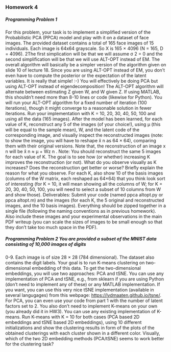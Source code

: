 ### Homework 4

##### Programming Problem 1
For this problem, your task is to implement a simplified version of the Probabilistic
PCA (PPCA) model and play with it on a dataset of face images. The provided dataset contains a total of 165
face images of 15 individuals. Each image is 64x64 grayscale. So X is 165 × 4096 (N = 165, D = 4096).
2The first simplication will be that we will assume σ 2 = 0 and the second simplification will be that we will
use ALT-OPT instead of EM. The overall algorithm will basically be a simpler version of the algorithm given
on slide 10 of lecture 18. Since you are using ALT-OPT instead of EM, you don’t even have to compute the
posterior or the expectation of the latent variables. It is really that simple! :-) You will effectively be doing PCA
but using ALT-OPT instead of eigendecomposition! The ALT-OPT algorithm will alternate between estimating
Z given W, and W given Z. If using MATLAB, this shouldn’t need more than 8-10 lines or code (likewise for
Python). You will run your ALT-OPT algorithm for a fixed number of iteration (100 iterations), though it might
converge to a reasonable solution in fewer iterations.
Run your implementation with K = 10, 20, 30, 40, 50, 100 and using all the data (165 images). After the model
has been learned, for each value of K, reconstruct any 5 of the images (of your choice!), using μ (this will
be equal to the sample mean), W, and the latent code of the corresponding image, and visually inspect the
reconstructed images (note: to show the image, you will have to reshape x̂ n as 64 × 64), comparing them with
their original versions. Note that, the reconstruction of an image x n will be x̂ n ≈ μ + Wz n .
Note: You should reconstruct the same 5 images for each value of K. The goal is to see how (or whether)
increasing K improves the reconstruction (or not). What do you observe visually as K increases? Does the
reconstruction get better or worse? Briefly explain the reason for what you observe.
For each K, also show 10 of the basis images (columns of the W matrix, each reshaped as 64×64) that you think
look sort of interesting (for K = 10, it will mean showing all the columns of W; for K = 20, 30, 40, 50, 100,
you will need to select a subset of 10 columns from W and show those).
Deliverables: Submit your code (named ppca altopt.py or ppca altopt.m) and the images (for each
K, the 5 original and reconstructed images, and the 10 basis images). Everything should be zipped together in
a single file (following the naming conventions as in previous homework). Also include these images and your
experimental observations in the main PDF writeup (you can scale the sizes of images to be small enough so
that they don’t take too much space in the PDF).

##### Programming Problem 2 You are provided a subset of the MNIST data consisting of 10,000 images of digits
0-9. Each image is of size 28 × 28 (784 dimensional). The dataset also contains the digit labels.
Your goal is to run K-means clustering on two-dimensional embedding of this data. To get the two-dimensional
embeddings, you will use two approaches: PCA and tSNE. You can use any implementation of PCA and
tSNE, e.g., from sklearn if you are using Python (don’t need to implement any of these) or any MATLAB
implementation. If you want, you can use this very nice tSNE implementation (available in several langugages)
from this webpage: https://lvdmaaten.github.io/tsne/. For PCA, you can even use your code
from part 1 with the number of latent factors set to 2. You also don’t need to implement K-means on your own
(you already did it in HW3). You can use any existing implementation of K-means.
Run K-means with K = 10 for both cases (PCA based 2D embeddings and tSNE based 2D embeddings), using
10 different initializations and show the clustering results in form of the plots of the obtained clusterings with
each cluster shown in a different color. Visually, which of the two 2D embedding methods (PCA/tSNE) seems
to work better for the clustering task?
